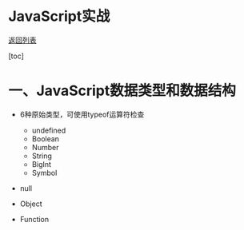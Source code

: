 # JavaScript实战

[返回列表](https://github.com/EmonCodingFrontEnd/frontend-tutorial)

[toc]

# 一、JavaScript数据类型和数据结构

- 6种原始类型，可使用typeof运算符检查
  - undefined
  - Boolean
  - Number
  - String
  - BigInt
  - Symbol

- null
- Object

- Function